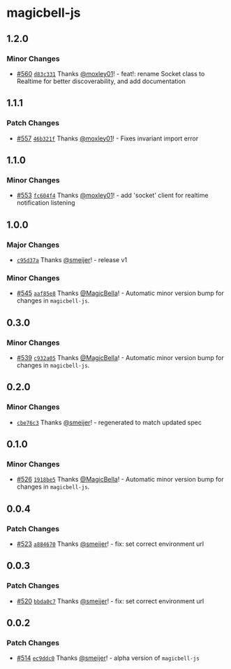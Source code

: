 # magicbell-js

## 1.2.0

### Minor Changes

- [#560](https://github.com/magicbell/magicbell-js/pull/560) [`d83c331`](https://github.com/magicbell/magicbell-js/commit/d83c331d852394e9fecc53f9e414736618a14238) Thanks [@moxley01](https://github.com/moxley01)! - feat!: rename Socket class to Realtime for better discoverability, and add documentation

## 1.1.1

### Patch Changes

- [#557](https://github.com/magicbell/magicbell-js/pull/557) [`46b321f`](https://github.com/magicbell/magicbell-js/commit/46b321f4366d9abc8af94a6af17e2c60a23158b1) Thanks [@moxley01](https://github.com/moxley01)! - Fixes invariant import error

## 1.1.0

### Minor Changes

- [#553](https://github.com/magicbell/magicbell-js/pull/553) [`fc604f4`](https://github.com/magicbell/magicbell-js/commit/fc604f49dde7e98ea4e203f4137f85a56c711a10) Thanks [@moxley01](https://github.com/moxley01)! - add 'socket' client for realtime notification listening

## 1.0.0

### Major Changes

- [`c95d37a`](https://github.com/magicbell/magicbell-js/commit/c95d37a99c46cd63c0eae1a7ad8052bd91283645) Thanks [@smeijer](https://github.com/smeijer)! - release v1

### Minor Changes

- [#545](https://github.com/magicbell/magicbell-js/pull/545) [`aaf85e8`](https://github.com/magicbell/magicbell-js/commit/aaf85e8d19447bd4187979a496bdbf6a6339d5f8) Thanks [@MagicBella](https://github.com/MagicBella)! - Automatic minor version bump for changes in `magicbell-js`.

## 0.3.0

### Minor Changes

- [#539](https://github.com/magicbell/magicbell-js/pull/539) [`c932a05`](https://github.com/magicbell/magicbell-js/commit/c932a05f638f144317240a484952872d9e0bf2e8) Thanks [@MagicBella](https://github.com/MagicBella)! - Automatic minor version bump for changes in `magicbell-js`.

## 0.2.0

### Minor Changes

- [`cbe76c3`](https://github.com/magicbell/magicbell-js/commit/cbe76c37af4f910059ed4c5187c5490225e0ff77) Thanks [@smeijer](https://github.com/smeijer)! - regenerated to match updated spec

## 0.1.0

### Minor Changes

- [#526](https://github.com/magicbell/magicbell-js/pull/526) [`1918be5`](https://github.com/magicbell/magicbell-js/commit/1918be58536be1f08c3d4653fa479016ee8ee5d9) Thanks [@MagicBella](https://github.com/MagicBella)! - Automatic minor version bump for changes in `magicbell-js`.

## 0.0.4

### Patch Changes

- [#523](https://github.com/magicbell/magicbell-js/pull/523) [`a884670`](https://github.com/magicbell/magicbell-js/commit/a884670a1ab809c743410b44610b2a41771000ff) Thanks [@smeijer](https://github.com/smeijer)! - fix: set correct environment url

## 0.0.3

### Patch Changes

- [#520](https://github.com/magicbell/magicbell-js/pull/520) [`bbda0c7`](https://github.com/magicbell/magicbell-js/commit/bbda0c73cdd66f974b2c767e3c92bc1e7cd38ade) Thanks [@smeijer](https://github.com/smeijer)! - fix: set correct environment url

## 0.0.2

### Patch Changes

- [#514](https://github.com/magicbell/magicbell-js/pull/514) [`ec9ddc0`](https://github.com/magicbell/magicbell-js/commit/ec9ddc01926624b5dc210fda3bb11b08e7fd2656) Thanks [@smeijer](https://github.com/smeijer)! - alpha version of `magicbell-js`
